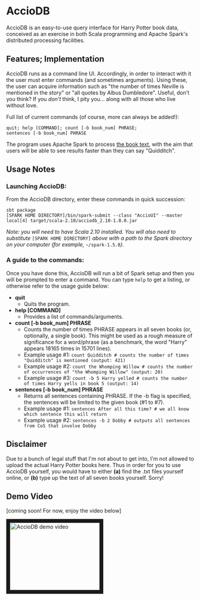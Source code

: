 # AccioDB
AccioDB is an easy-to-use query interface for Harry Potter book data, conceived as an exercise in both Scala programming and Apache Spark's distributed processing facilities.

## Features; Implementation
AccioDB runs as a command line UI. Accordingly, in order to interact with it the user must enter commands (and sometimes arguments). Using these, the user can acquire information such as "the number of times Neville is mentioned in the story" or "all quotes by Albus Dumbledore". Useful, don't you think? If you _don't_ think, I pity you... along with all those who live without love.

Full list of current commands (of course, more can always be added!):<br>
```
quit; help [COMMAND]; count [-b book_num] PHRASE;
sentences [-b book_num] PHRASE
```

The program uses Apache Spark to process [the book text](#disclaimer), with the aim that users will be able to see results faster than they can say "Quidditch".

## Usage Notes
### Launching AccioDB:
From the AccioDB directory, enter these commands in quick succession:

```shell
sbt package
[SPARK HOME DIRECTORY]/bin/spark-submit --class "AccioUI" --master local[4] target/scala-2.10/acciodb_2.10-1.0.0.jar
```

_Note: you will need to have Scala 2.10 installed. You will also need to substitute_ `[SPARK HOME DIRECTORY]` _above with a path to the Spark directory on your computer (for example,_ `~/spark-1.5.0`_)._

### A guide to the commands:
Once you have done this, AccioDB will run a bit of Spark setup and then you will be prompted to enter a command. You can type `help` to get a listing, or otherwise refer to the usage guide below:

- **quit**
  - Quits the program. 
- **help [COMMAND]**
  - Provides a list of commands/arguments.
- **count [-b book_num] PHRASE**
  - Counts the number of times PHRASE appears in all seven books (or, optionally, a single book). This might be used as a rough measure of significance for a word/phrase (as a benchmark, the word "Harry" appears 18165 times in 15701 lines).
  - Example usage #1: `count Quidditch # counts the number of times "Quidditch" is mentioned (output: 421)`
  - Example usage #2: `count the Whomping Willow # counts the number of occurrences of "the Whomping Willow" (output: 20)`
  - Example usage #3: `count -b 5 Harry yelled # counts the number of times Harry yells in book 5 (output: 14)`
- **sentences [-b book_num] PHRASE**
  - Returns all sentences containing PHRASE. If the -b flag is specified, the sentences will be limited to the given book (#1 to #7).
  - Example usage #1: `sentences After all this time? # we all know which sentence this will return`
  - Example usage #2: `sentences -b 2 Dobby # outputs all sentences from CoS that involve Dobby`

## Disclaimer
Due to a bunch of legal stuff that I'm not about to get into, I'm not allowed to upload the actual Harry Potter books here. Thus in order for you to use AccioDB yourself, you would have to either **(a)** find the .txt files yourself online, or **(b)** type up the text of all seven books yourself. Sorry!

## Demo Video
[coming soon! For now, enjoy the video below]

<a href="http://www.youtube.com/watch?feature=player_embedded&v=-ZsIiuuAACw
" target="_blank"><img src="http://img.youtube.com/vi/-ZsIiuuAACw/0.jpg" 
alt="AccioDB demo video" width="240" height="180" border="10" /></a>
